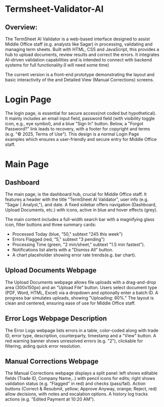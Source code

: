 # Termsheet-Validator-AI

## Overview:

The TermSheet AI Validator is a web-based interface designed to assist Middle Office staff (e.g. analysts like Sagar) in processing, validating and managing term sheets. Built with HTML, CSS and JavaScript, this provides a hub to upload documents, review results and correct the errors. It integrates AI-driven validation capabilities and is intended to connect with backend systems for full functionality.(I will need some time)

The current version is a front-end prototype demonstrating the layout and basic interactivity of the and Detailed View (Manual Corrections) screens.


# Login Page

The login page, is essential for secure access(not coded but hypothetical). It mainly includes an email input field, password field (with visibility toggle icon, e.g., eye symbol), and a blue "Sign In" button. Below, a "Forgot Password?" link leads to recovery, with a footer for copyright and terms (e.g. "© 2025, Terms of Use"). This design is a normal Login Page examples which ensures a user-friendly and secure entry for Middle Office staff.


# Main Page

## Dashboard
The main page, is the dashboard hub, crucial for Middle Office staff. It features a header with the title "TermSheet AI Validator", user info (e.g. "Sagar | Analyst,"), and date. A fixed sidebar offers navigation (Dashboard, Upload Documents, etc.) with icons, active in blue and hover effects (grey). 

The main content includes a full-width search bar with a magnifying glass icon, filter buttons and three summary cards: 
- Processed Today (blue, "50," subtext "245 this week") 
- Errors Flagged (red, "5," subtext "3 pending") 
- Processing Time (green, "2 min/sheet," subtext "1.5 min fastest"). 
- Notifications list alerts with a "Dismiss All" button. 
- A chart placeholder showing error rate trends(e.g. bar chart).


## Upload Documents Webpage 
The Upload Documents webpage allows file uploads with a drag-and-drop area (300x150px) and an "Upload File" button. Users select document type (PDF, Word, HTML, Excel) via a dropdown and optionally enter a batch ID. A progress bar simulates uploads, showing "Uploading: 60%." The layout is clean and centered, ensuring ease of use for Middle Office staff.


## Error Logs Webpage Description
The Error Logs webpage lists errors in a table, color-coded along with trade ID, error type, description, counterparty, timestamp and a "View" button. A red warning banner shows unresolved errors (e.g. "2"), clickable for filtering, aiding quick error resolution.


## Manual Corrections Webpage 
The Manual Corrections webpage displays a split panel: left shows editable fields (Trade ID, Company Name,..) with pencil icons for edits; right shows validation status (e.g. "Flagged" in red) and checks (pass/fail). Action buttons (Correct & Resubmit, yellow; Approve Anyway, orange; Reject, red) allow decisions, with notes and escalation options. A history log tracks actions (e.g. "Edited Payment at 10:20 AM").


